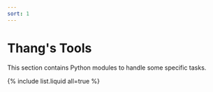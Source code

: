 ```yaml
---
sort: 1
---
```


# Thang's Tools

This section contains Python modules to handle some specific tasks.

{% include list.liquid all=true %}
